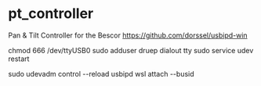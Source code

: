 # pt_controller
Pan &amp; Tilt Controller for the Bescor 
https://github.com/dorssel/usbipd-win

chmod 666 /dev/ttyUSB0
sudo adduser druep dialout tty
sudo service udev restart

 sudo udevadm control --reload
 usbipd wsl attach --busid <busid>